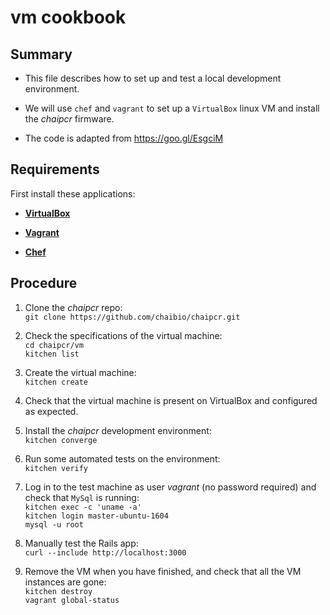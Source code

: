 # vm cookbook

## Summary

* This file describes how to set up and test a local development environment.

* We will use `chef` and `vagrant` to set up a `VirtualBox` linux VM and install the _chaipcr_ firmware.

* The code is adapted from https://goo.gl/EsgciM

## Requirements

First install these applications:

* [__VirtualBox__](https://www.virtualbox.org/wiki/Downloads)

* [__Vagrant__](https://www.vagrantup.com/docs/installation/)

* [__Chef__](https://docs.chef.io/install_server.html)

## Procedure

1. Clone the _chaipcr_ repo:  
`git clone https://github.com/chaibio/chaipcr.git`
    
2. Check the specifications of the virtual machine:  
`cd chaipcr/vm`  
`kitchen list`

3. Create the virtual machine:  
`kitchen create`

4. Check that the virtual machine is present on VirtualBox and configured as expected.

5. Install the _chaipcr_ development environment:  
`kitchen converge`

6. Run some automated tests on the environment:  
`kitchen verify`

6. Log in to the test machine as user _vagrant_ (no password required) and check that `MySql` is running:  
`kitchen exec -c 'uname -a'`  
`kitchen login master-ubuntu-1604`  
`mysql -u root`  

7. Manually test the Rails app:  
`curl --include http://localhost:3000`

8. Remove the VM when you have finished, and check that all the VM instances are gone:  
`kitchen destroy`  
`vagrant global-status`